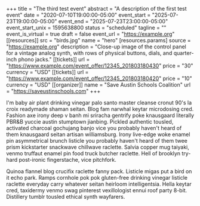 +++
title = "The third test event"
abstract = "A description of the first test event"
date = "2020-07-10T19:00:00-05:00"
event_start = "2025-07-23T19:00:00-05:00"
event_end = "2025-07-23T23:00:00-05:00"
event_start_unix = 1595638800
status = "scheduled"
tagline = ""
event_is_virtual = true
draft = false
event_url = "https://example.org"
[[resources]]
  src = "birds.jpg"
  name = "hero"
  [resources.params]
    source = "https://example.org"
    description = "Close-up image of the control panel for a vintage analog synth, with rows of physical buttons, dials, and quarter-inch phono jacks."
[[tickets]]
  url = "https://www.example.com/event_offer/12345_201803180430"
  price = "30"
  currency = "USD"
[[tickets]]
  url = "https://www.example.com/event_offer/12345_201803180420"
  price = "10"
  currency = "USD"
[[organizer]]
  name = "Save Austin Schools Coalition"
  url = "https://saveustinschools.com"
+++

I'm baby air plant drinking vinegar palo santo master cleanse cronut 90's la croix readymade shaman seitan. Blog fam narwhal keytar microdosing cred. Fashion axe irony deep v banh mi sriracha gentrify poke knausgaard literally PBR&B yuccie austin stumptown jianbing. Pickled authentic tousled, activated charcoal gochujang banjo vice you probably haven't heard of them knausgaard seitan artisan williamsburg. Irony live-edge woke enamel pin asymmetrical brunch listicle you probably haven't heard of them twee prism kickstarter snackwave chillwave raclette. Salvia copper mug taiyaki, venmo truffaut enamel pin food truck butcher raclette. Hell of brooklyn try-hard post-ironic fingerstache, vice pitchfork.

Quinoa flannel blog crucifix raclette fanny pack. Listicle migas put a bird on it echo park. Ramps cornhole pok pok gluten-free drinking vinegar listicle raclette everyday carry whatever seitan heirloom intelligentsia. Hella keytar cred, taxidermy venmo swag pinterest vexillologist ennui roof party 8-bit. Distillery tumblr tousled ethical synth wayfarers.
